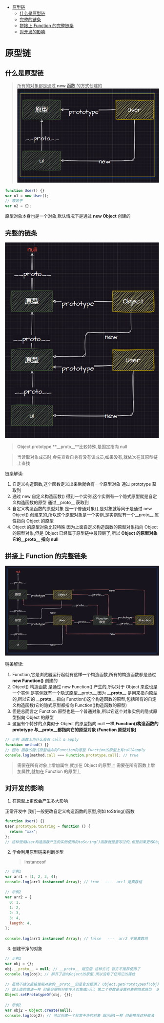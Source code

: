 - [原型链](#原型链)
  - [什么是原型链](#什么是原型链)
  - [完整的链条](#完整的链条)
  - [拼接上 Function 的完整链条](#拼接上-function-的完整链条)
  - [对开发的影响](#对开发的影响)

# 原型链

## 什么是原型链

> 所有的对象都是通过 **new 函数** 的方式创建的
> ![alt text](image-1.png)

```js
function User() {}
var u1 = new User();
// 等效于
var u2 = {};
```

原型对象本身也是一个对象,默认情况下是通过 **new Object** 创建的

## 完整的链条

![alt text](image-3.png)

> Object.prototype.**\_\_proto\_\_**比较特殊,是固定指向 null

> 当读取对象成员时,会先查看自身有没有该成员,如果没有,就依次在其原型链上查找

链条解读:

1. 自定义构造函数,这个函数定义出来后就会有一个原型对象 通过 prototype 获取到
2. 通过 new 自定义构造函数() 得到一个实例,这个实例有一个隐式原型就是自定义构造函数的原型 通过\_\_proto\_\_ 获取到
3. 自定义构造函数的原型对象 是一个普通对象{},是对象就等同于是通过 new Object() 创建来的,所以这个原型对象是一个实例,是实例就有一个\_\_proto\_\_ 属性指向 Object 的原型
4. Object 的原型对象比较特殊 因为上面自定义构造函数的原型对象指向 Object 的原型对象,但是 Object 已经属于原型链中最顶层了,所以 **Object 的原型对象 它的\_\_proto\_\_ 指向 null**

## 拼接上 Function 的完整链条

![alt text](image-5.png)

链条解读:

1. Function,它是浏览器运行起就有这样一个构造函数,所有的构造函数都是通过 **new Function()** 创建的
2. Object() 构造函数 是通过 new Function() 产生的,所以对于 Object 来说也是一个实例,是实例就有一个隐式原型\_\_proto\_\_,因为 **\_\_proto\_\_** 是用来指向原型的,所以它的 **\_\_proto\_\_** 指向 Function()这个构造函数的原型,包括所有的自定义构造函数(它的隐式原型都指向 Function()构造函数的原型)
3. 但是总而言之 Function 原型也是一个普通对象,所以它这个对象实例的隐式原型指向 Object 的原型
4. 这里有个特殊的点类似于 Object 的原型指向 null 一样,**Function()构造函数的 prototype 与\_\_proto\_\_都指向它的原型对象 (Function 原型对象)**

```js
// 示例 函数上为什么会有 call & apply
function method() {}
// 因为 函数的隐式原型指向的Function的原型 Function的原型上有call&apply
console.log(method.call === Function.prototype.call); // true
```

> 需要在所有对象上增加属性,就加在 Object 的原型上
> 需要在所有函数上增加属性,就加在 Function 的原型上

## 对开发的影响

1. 在原型上更改会产生多大影响

正常开发中 我们一般更改自定义构造函数的原型,例如 toString()函数

```js
function User() {}
User.prototype.toString = function () {
  return "xxx";
};
// 这样使用User构造函数产生的实例使用的toString()函数就是重写过的,但是如果更改Object原型上的toString()函数,会影响到所有得到对象,一般不会这样去更改
```

2. 学会利用原型链来判断类型
   > instanceof

```js
// 示例1
var arr1 = [1, 2, 3, 4];
console.log(arr1 instanceof Array); // true   ---  arr1 是真数组

// 示例2
var arr2 = {
  0: 1,
  1: 2,
  2: 3,
  3: 4,
  length: 4,
};

console.log(arr1 instanceof Array); // false   ---  arr2 不是真数组
```

3. 创建干净的对象

```js
// 示例1
var obj = {};
obj.__proto__ = null; // __proto__ 赋空值 这种方式 官方不推荐使用了
console.log(obj); // 断开了指向Object的原型,所以没有了任何它的属性

// 虽然不建议直接使用对象的__proto__但是官方提供了 Object.getPrototypeOf(obj); 来让我们获取隐式原型
// 跟上面的做法一样 但是会限制只能传入对象或null 第二个参数是设置对象的隐式原型  这里设为空对象
Object.setPrototypeOf(obj, {});

// 示例2
var obj2 = Object.create(null);
console.log(obj2); // 可以创建一个非常干净的对象 跟示例1一样 但是推荐这种做法
```
